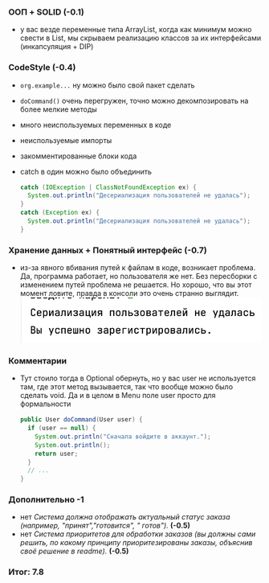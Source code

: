 ### ООП + SOLID (-0.1)

- у вас везде переменные типа ArrayList, когда как минимум можно свести в List, мы скрываем
  реализацию классов за их интерфейсами (инкапсуляция + DIP)

### CodeStyle (-0.4)

- `org.example...` ну можно было свой пакет сделать
- `doCommand()` очень перегружен, точно можно декомпозировать на более мелкие методы
- много неиспользуемых переменных в коде
- неиспользуемые импорты
- закомментированные блоки кода
- catch в один можно было объединить

  ```java
  catch (IOException | ClassNotFoundException ex) {
    System.out.println("Десериализация пользователей не удалась");
  }
  catch (Exception ex) {
    System.out.println("Десериализация пользователей не удалась");
  }
  ```

### Хранение данных + Понятный интерфейс (-0.7)

- из-за явного вбивания путей к файлам в коде, возникает проблема. Да, программа работает, но
  пользователя же нет. Без пересборки с изменением путей проблема не решается. Но хорошо, что вы
  этот момент ловите, правда в консоли это очень странно выглядит.
  ![Tyan_Pavel_FileError.png](img%2FTyan_Pavel_FileError.png)

### Комментарии

- Тут стоило тогда в Optional обернуть, но у вас user не используется там, где этот метод
  вызывается, так что вообще можно было сделать void. Да и в целом в Menu поле
  user просто для формальности
  ```java
  public User doCommand(User user) {
    if (user == null) {
      System.out.println("Сначала войдите в аккаунт.");
      System.out.println();
      return user;
    }
    // ...
  }
    ```

### Дополнительно -1

- нет *Система должна отображать актуальный статус заказа (например, "принят","готовится", "
  готов").* **(-0.5)**
- нет *Система приоритетов для обработки заказов (вы должны сами решить, по какому принципу
  приоритезированы заказы, объяснив своё решение в readme).* **(-0.5)**

### Итог: 7.8
